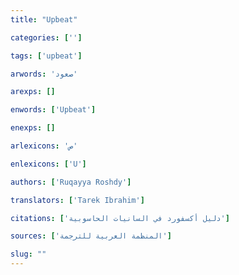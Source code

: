 ```yaml
---
title: "Upbeat"

categories: ['']

tags: ['upbeat']

arwords: 'صعود'

arexps: []

enwords: ['Upbeat']

enexps: []

arlexicons: 'ص'

enlexicons: ['U']

authors: ['Ruqayya Roshdy']

translators: ['Tarek Ibrahim']

citations: ['دليل أكسفورد في السانيات الحاسوبية']

sources: ['المنظمة العربية للترجمة']

slug: ""
---
```

